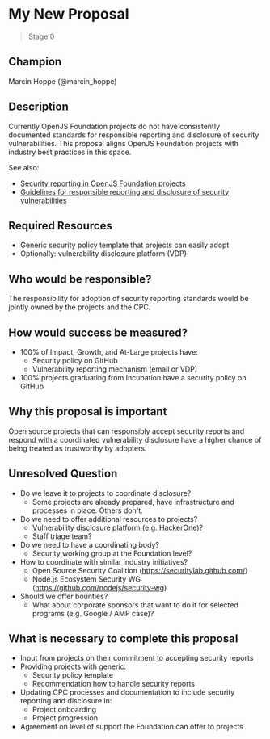 # My New Proposal
>  Stage 0

## Champion

Marcin Hoppe (@marcin_hoppe)

## Description

Currently OpenJS Foundation projects do not have consistently documented standards for responsible reporting and disclosure of security vulnerabilities. This proposal aligns OpenJS Foundation projects with industry best practices in this space.

See also:
- [Security reporting in OpenJS Foundation projects](https://gist.github.com/MarcinHoppe/b13a870770522c31a8386ada48b2e40f)
- [Guidelines for responsible reporting and disclosure of security vulnerabilities](https://github.com/nodejs/package-maintenance/blob/master/docs/drafts/security-guidelines.md)

## Required Resources

- Generic security policy template that projects can easily adopt
- Optionally: vulnerability disclosure platform (VDP)

## Who would be responsible?

The responsibility for adoption of security reporting standards would be jointly owned by the projects and the CPC.

## How would success be measured?

- 100% of Impact, Growth, and At-Large projects have:
    - Security policy on GitHub
    - Vulnerability reporting mechanism (email or VDP)
- 100% projects graduating from Incubation have a security policy on GitHub

## Why this proposal is important

Open source projects that can responsibly accept security reports and respond with a coordinated vulnerability disclosure have a higher chance of being treated as trustworthy by adopters.

## Unresolved Question

- Do we leave it to projects to coordinate disclosure?
    - Some projects are already prepared, have infrastructure and processes in place. Others don't.
- Do we need to offer additional resources to projects?
    - Vulnerability disclosure platform (e.g. HackerOne)?
    - Staff triage team?
- Do we need to have a coordinating body?
    - Security working group at the Foundation level?
- How to coordinate with similar industry initiatives?
    - Open Source Security Coalition (https://securitylab.github.com/)
    - Node.js Ecosystem Security WG (https://github.com/nodejs/security-wg)
- Should we offer bounties?
    - What about corporate sponsors that want to do it for selected programs (e.g. Google / AMP case)?

## What is necessary to complete this proposal

- Input from projects on their commitment to accepting security reports
- Providing projects with generic:
    - Security policy template
    - Recommendation how to handle security reports
- Updating CPC processes and documentation to include security reporting and disclosure in:
    - Project onboarding
    - Project progression
- Agreement on level of support the Foundation can offer to projects

